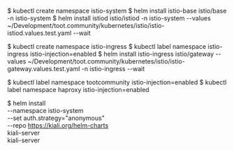 $ kubectl create namespace istio-system
$ helm install istio-base istio/base -n istio-system
$ helm install istiod istio/istiod -n istio-system --values ~/Development/toot.community/kubernetes/istio/istio-istiod.values.test.yaml --wait

$ kubectl create namespace istio-ingress
$ kubectl label namespace istio-ingress istio-injection=enabled
$ helm install istio-ingress istio/gateway --values ~/Development/toot.community/kubernetes/istio/istio-gateway.values.test.yaml -n istio-ingress --wait

$ kubectl label namespace tootcommunity istio-injection=enabled
$ kubectl label namespace haproxy istio-injection=enabled

$ helm install \
--namespace istio-system \
--set auth.strategy="anonymous" \
--repo https://kiali.org/helm-charts \
kiali-server \
kiali-server
